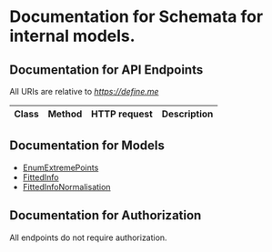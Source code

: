 # Documentation for Schemata for internal models.

<a name="documentation-for-api-endpoints"></a>
## Documentation for API Endpoints

All URIs are relative to *https://define.me*

Class | Method | HTTP request | Description
------------ | ------------- | ------------- | -------------


<a name="documentation-for-models"></a>
## Documentation for Models

 - [EnumExtremePoints](.//Models/EnumExtremePoints.md)
 - [FittedInfo](.//Models/FittedInfo.md)
 - [FittedInfoNormalisation](.//Models/FittedInfoNormalisation.md)


<a name="documentation-for-authorization"></a>
## Documentation for Authorization

All endpoints do not require authorization.
